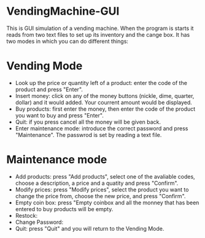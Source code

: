 # VendingMachine-GUI
This is GUI simulation of a vending machine. When the program is starts it reads from two text files to set up its inventory and the cange box. It has two modes in which you can do different things:

# Vending Mode
- Look up the price or quantity left of a product: enter the code of the product and press "Enter".
- Insert money: click on any of the money buttons (nickle, dime, quarter, dollar) and it would added. Your courrent amount would be displayed.
- Buy products: first enter the money, then enter the code of the product you want to buy and press "Enter".
- Quit: if you press cancel all the money will be given back.
- Enter maintenance mode: introduce the correct password and press "Maintenance". The passwrod is set by reading a text file.
# Maintenance mode
- Add products: press "Add products", select one of the avaliable codes, choose a description, a price and a quatity and press "Confirm".
- Modify prices: press "Modify prices",  select the product you want to change the price from, choose the new price, and press "Confirm".
- Empty coin box: press "Empty coinbox and all the monney that has been entered to buy products will be empty.
- Restock: 
- Change Password: 
- Quit: press "Quit" and you will return to the Vending Mode.

